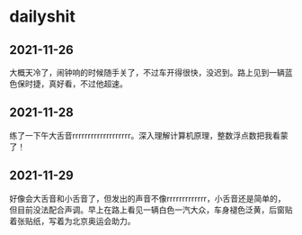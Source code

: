 # dailyshit
## 2021-11-26  
大概天冷了，闹钟响的时候随手关了，不过车开得很快，没迟到。路上见到一辆蓝色保时捷，真好看，不过他超速。
## 2021-11-28
练了一下午大舌音rrrrrrrrrrrrrrrrrrr。深入理解计算机原理，整数浮点数把我看蒙了！
## 2021-11-29
好像会大舌音和小舌音了，但发出的声音不像rrrrrrrrrrrrr，小舌音还是简单的，但目前没法配合声调。早上在路上看见一辆白色一汽大众，车身褪色泛黄，后窗贴着张贴纸，写着为北京奥运会助力。


